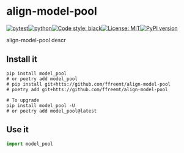 # align-model-pool
[![pytest](https://github.com/ffreemt/align-model-pool/actions/workflows/routine-tests.yml/badge.svg)](https://github.com/ffreemt/align-model-pool/actions)[![python](https://img.shields.io/static/v1?label=python+&message=3.7%2B&color=blue)](https://www.python.org/downloads/)[![Code style: black](https://img.shields.io/badge/code%20style-black-000000.svg)](https://github.com/psf/black)[![License: MIT](https://img.shields.io/badge/License-MIT-yellow.svg)](https://opensource.org/licenses/MIT)[![PyPI version](https://badge.fury.io/py/model_pool.svg)](https://badge.fury.io/py/model_pool)

align-model-pool descr

## Install it

```shell
pip install model_pool
# or poetry add model_pool
# pip install git+htts://github.com/ffreemt/align-model-pool
# poetry add git+htts://github.com/ffreemt/align-model-pool

# To upgrade
pip install model_pool -U
# or poetry add model_pool@latest
```

## Use it
```python
import model_pool

```
